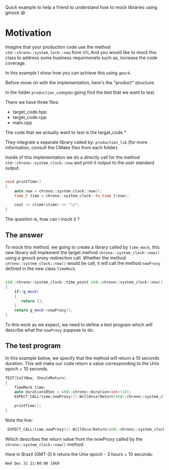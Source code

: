 Quick example to help a friend to understand how to mock libraries using gmock 😃

# Motivation

Imagine that your production code use the method `std::chrono::system_lock::now` from `STL`
And you would like to mock this class to address some business requirmenets such as, increase the code coverage.

In this example I show how you can achieve this using `gmock`.

Before move on with the implementation, here's the "product" structure.

In the folder `production_code`you going find the test that we want to test.

There we have three files:

- target_code.hpp
- target_code.cpp
- main.cpp

The code that we actually want to test is the targat_code.*

They integrate a separate library called by: `production_lib` (for more information, consult the CMake files from each folder).

Inside of this implementation we do a directly call for the method `std::chrono::system_clock::now` and print it output to the user standard output.

```cpp

void printTime()
{
    auto now = chrono::system_clock::now();
    time_t time = chrono::system_clock::to_time_t(now);

    cout << ctime(&time) << "\n";
}
```

The question is, how can I mock it ?

## The answer

To mock this method, we going to create a library called by `time_mock`, this new library will implement the target method `chrono::system_clock::now()` using a gmock proxy redirection call. Whether the method  `chrono::system_clock::now()` would be call, it will call the method `nowProxy` defined in the new class `TimeMock`.

```cpp

std::chrono::system_clock::time_point std::chrono::system_clock::now() noexcept
{
    if(!g_mock)
    {
       return {};
    }
    return g_mock->nowProxy();
}


```

To this work as we expect, we need to define a test program which will describe what the `nowProxy` suppose to do.

## The test program

In this example below, we specify that the method will return a 10 seconds duration. This will make our code return 
a value corresponding to the Unix epoch + 10 seconds.

```cpp
TEST(CallNow, ShouldReturn)
{
    TimeMock time;
    auto duration10Sec = std::chrono::duration<int>(10);
    EXPECT_CALL(time,nowProxy()).WillOnce(Return(std::chrono::system_clock::time_point(duration10Sec)));

    printTime();
}
```

Note the line:

```cpp
 EXPECT_CALL(time,nowProxy()).WillOnce(Return(std::chrono::system_clock::time_point(duration10Sec)));
```

Which describes the return value from the nowProxy called by the `chrono::system_clock::now()` method.

Here in Brazil (GMT-3) it retuns the Unix epoch - 3 hours + 10 seconds:

```
Wed Dec 31 21:00:00 1969
```